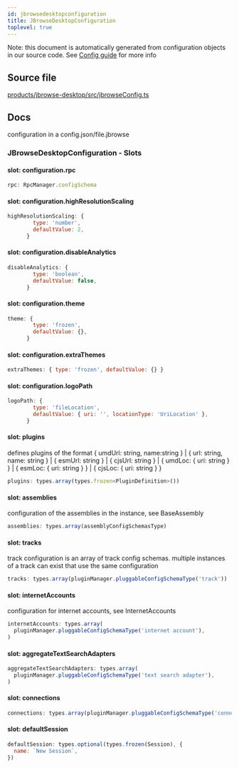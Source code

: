```yaml
---
id: jbrowsedesktopconfiguration
title: JBrowseDesktopConfiguration
toplevel: true
---
```


Note: this document is automatically generated from configuration objects in our
source code. See [Config guide](/docs/config_guide) for more info

## Source file

[products/jbrowse-desktop/src/jbrowseConfig.ts](https://github.com/GMOD/jbrowse-components/blob/main/products/jbrowse-desktop/src/jbrowseConfig.ts)

## Docs

configuration in a config.json/file.jbrowse

### JBrowseDesktopConfiguration - Slots

#### slot: configuration.rpc

```js
rpc: RpcManager.configSchema
```

#### slot: configuration.highResolutionScaling

```js
highResolutionScaling: {
        type: 'number',
        defaultValue: 2,
      }
```

#### slot: configuration.disableAnalytics

```js
disableAnalytics: {
        type: 'boolean',
        defaultValue: false,
      }
```

#### slot: configuration.theme

```js
theme: {
        type: 'frozen',
        defaultValue: {},
      }
```

#### slot: configuration.extraThemes

```js
extraThemes: { type: 'frozen', defaultValue: {} }
```

#### slot: configuration.logoPath

```js
logoPath: {
        type: 'fileLocation',
        defaultValue: { uri: '', locationType: 'UriLocation' },
      }
```

#### slot: plugins

defines plugins of the format \{ umdUrl: string, name:string \} | \{ url:
string, name: string \} | \{ esmUrl: string \} | \{ cjsUrl: string \} | \{
umdLoc: \{ uri: string \} \} | \{ esmLoc: \{ uri: string \} \} | \{ cjsLoc: \{
uri: string \} \}

```js
plugins: types.array(types.frozen<PluginDefinition>())
```

#### slot: assemblies

configuration of the assemblies in the instance, see BaseAssembly

```js
assemblies: types.array(assemblyConfigSchemasType)
```

#### slot: tracks

track configuration is an array of track config schemas. multiple instances of a
track can exist that use the same configuration

```js
tracks: types.array(pluginManager.pluggableConfigSchemaType('track'))
```

#### slot: internetAccounts

configuration for internet accounts, see InternetAccounts

```js
internetAccounts: types.array(
  pluginManager.pluggableConfigSchemaType('internet account'),
)
```

#### slot: aggregateTextSearchAdapters

```js
aggregateTextSearchAdapters: types.array(
  pluginManager.pluggableConfigSchemaType('text search adapter'),
)
```

#### slot: connections

```js
connections: types.array(pluginManager.pluggableConfigSchemaType('connection'))
```

#### slot: defaultSession

```js
defaultSession: types.optional(types.frozen(Session), {
  name: `New Session`,
})
```
